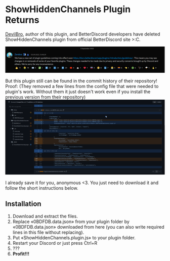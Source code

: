 # ShowHiddenChannels Plugin Returns #
[DevilBro](https://github.com/mwittrien "ShowHiddenChannels plugin author"), author of this plugin, and BetterDiscord developers
have deleted ShowHiddenChannels plugin from official BetterDiscord site >:C.

![](/assets/Screenshot-2022-09-05_194143.png)

But this plugin still can be found in the commit history of their repository! Proof: (They removed a few lines from the config file that
were needed to plugin's work. Without them it just doesn't work even if you install the previous version from their repository)
![](/assets/Screenshot-2022-09-05_194426.png)

I already save it for you, anonymous <3. You just need to download it
and follow the short instructions below.

## Installation ##
1) Download and extract the files.
2) Replace «0BDFDB.data.json» from your plugin folder by «0BDFDB.data.json» downloaded from here (you can also write required lines in this file without replacing).
3) Put «ShowHiddenChannels.plugin.js» to your plugin folder.
4) Restart your Discord or just press Ctrl+R
5) ???
6) **Profit!!!**
